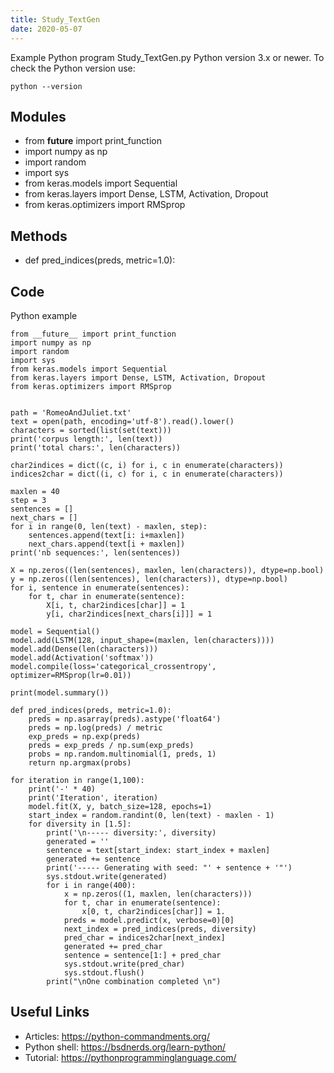 ```yaml
---
title: Study_TextGen
date: 2020-05-07
---
```

Example Python program Study_TextGen.py
Python version 3.x or newer.
To check the Python version use:

    python --version

## Modules

* from __future__ import print_function
* import numpy as np
* import random
* import sys
* from keras.models import Sequential
* from keras.layers import Dense, LSTM, Activation, Dropout
* from keras.optimizers import RMSprop

## Methods

* def pred_indices(preds, metric=1.0):

## Code

Python example

    from __future__ import print_function
    import numpy as np
    import random
    import sys
    from keras.models import Sequential
    from keras.layers import Dense, LSTM, Activation, Dropout
    from keras.optimizers import RMSprop
    
    
    path = 'RomeoAndJuliet.txt'
    text = open(path, encoding='utf-8').read().lower()
    characters = sorted(list(set(text)))
    print('corpus length:', len(text))
    print('total chars:', len(characters))
    
    char2indices = dict((c, i) for i, c in enumerate(characters))
    indices2char = dict((i, c) for i, c in enumerate(characters))
    
    maxlen = 40
    step = 3
    sentences = []
    next_chars = []
    for i in range(0, len(text) - maxlen, step):
        sentences.append(text[i: i+maxlen])
        next_chars.append(text[i + maxlen])
    print('nb sequences:', len(sentences))
    
    X = np.zeros((len(sentences), maxlen, len(characters)), dtype=np.bool)
    y = np.zeros((len(sentences), len(characters)), dtype=np.bool)
    for i, sentence in enumerate(sentences):
        for t, char in enumerate(sentence):
            X[i, t, char2indices[char]] = 1
            y[i, char2indices[next_chars[i]]] = 1
    
    model = Sequential()
    model.add(LSTM(128, input_shape=(maxlen, len(characters))))
    model.add(Dense(len(characters)))
    model.add(Activation('softmax'))
    model.compile(loss='categorical_crossentropy', optimizer=RMSprop(lr=0.01))
    
    print(model.summary())
    
    def pred_indices(preds, metric=1.0):
        preds = np.asarray(preds).astype('float64')
        preds = np.log(preds) / metric
        exp_preds = np.exp(preds)
        preds = exp_preds / np.sum(exp_preds)
        probs = np.random.multinomial(1, preds, 1)
        return np.argmax(probs)
    
    for iteration in range(1,100):
        print('-' * 40)
        print('Iteration', iteration)
        model.fit(X, y, batch_size=128, epochs=1)
        start_index = random.randint(0, len(text) - maxlen - 1)
        for diversity in [1.5]:
            print('\n----- diversity:', diversity)
            generated = ''
            sentence = text[start_index: start_index + maxlen]
            generated += sentence
            print('----- Generating with seed: "' + sentence + '"')
            sys.stdout.write(generated)
            for i in range(400):
                x = np.zeros((1, maxlen, len(characters)))
                for t, char in enumerate(sentence):
                    x[0, t, char2indices[char]] = 1.
                preds = model.predict(x, verbose=0)[0]
                next_index = pred_indices(preds, diversity)
                pred_char = indices2char[next_index]
                generated += pred_char
                sentence = sentence[1:] + pred_char
                sys.stdout.write(pred_char)
                sys.stdout.flush()
            print("\nOne combination completed \n")
    

## Useful Links

- Articles: https://python-commandments.org/
- Python shell: https://bsdnerds.org/learn-python/
- Tutorial: https://pythonprogramminglanguage.com/
